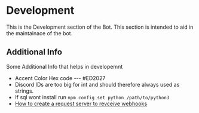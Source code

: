 # Development

This is the Development section of the Bot. This section is intended to aid in the maintainace of the bot.

## Additional Info 

Some Additional Info that helps in developemnt

- Accent Color Hex code --- #ED2027
- Discord IDs are too big for int and should therefore always used as strings.
- If sql wont install run `npm config set python /path/to/python3`
- [How to create a request server to revceive webhooks](https://stackoverflow.com/questions/5692960/node-js-create-a-web-hook)